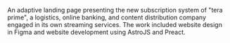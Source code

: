 An adaptive landing page presenting the new subscription system of "tera prime", a logistics, online banking, and content distribution company engaged in its own streaming services. The work included website design in Figma and website development using AstroJS and Preact. 
